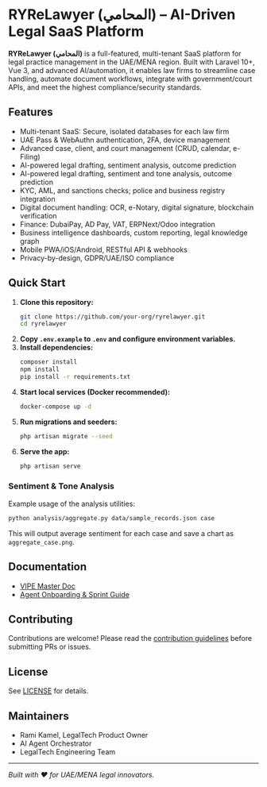 # RYReLawyer (المحامي) – AI-Driven Legal SaaS Platform

**RYReLawyer (المحامي)** is a full-featured, multi-tenant SaaS platform for legal practice management in the UAE/MENA region. Built with Laravel 10+, Vue 3, and advanced AI/automation, it enables law firms to streamline case handling, automate document workflows, integrate with government/court APIs, and meet the highest compliance/security standards.

## Features

- Multi-tenant SaaS: Secure, isolated databases for each law firm
- UAE Pass & WebAuthn authentication, 2FA, device management
- Advanced case, client, and court management (CRUD, calendar, e-Filing)
- AI-powered legal drafting, sentiment analysis, outcome prediction
- AI-powered legal drafting, sentiment and tone analysis, outcome prediction
- KYC, AML, and sanctions checks; police and business registry integration
- Digital document handling: OCR, e-Notary, digital signature, blockchain verification
- Finance: DubaiPay, AD Pay, VAT, ERPNext/Odoo integration
- Business intelligence dashboards, custom reporting, legal knowledge graph
- Mobile PWA/iOS/Android, RESTful API & webhooks
- Privacy-by-design, GDPR/UAE/ISO compliance

## Quick Start

1. **Clone this repository:**
   ```sh
   git clone https://github.com/your-org/ryrelawyer.git
   cd ryrelawyer
   ```
2. **Copy `.env.example` to `.env` and configure environment variables.**
3. **Install dependencies:**
   ```sh
   composer install
   npm install
   pip install -r requirements.txt
   ```
4. **Start local services (Docker recommended):**
   ```sh
   docker-compose up -d
   ```
5. **Run migrations and seeders:**
   ```sh
   php artisan migrate --seed
   ```
6. **Serve the app:**
   ```sh
   php artisan serve
   ```

### Sentiment & Tone Analysis

Example usage of the analysis utilities:

```sh
python analysis/aggregate.py data/sample_records.json case
```

This will output average sentiment for each case and save a chart as
`aggregate_case.png`.

## Documentation

- [VIPE Master Doc](./docs/RYReLawyer_VIPE_Master_Latest_Enhanced.md)
- [Agent Onboarding & Sprint Guide](./docs/RYReLawyer_Agent_Onboarding_Sprint_Codex.md)

## Contributing

Contributions are welcome! Please read the [contribution guidelines](./CONTRIBUTING.md) before submitting PRs or issues.

## License

See [LICENSE](./LICENSE) for details.

## Maintainers

- Rami Kamel, LegalTech Product Owner
- AI Agent Orchestrator
- LegalTech Engineering Team

---

*Built with ❤️ for UAE/MENA legal innovators.*
